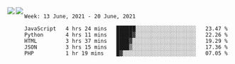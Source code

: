 <a href="https://github.com/anuraghazra/github-readme-stats">
  <img align="left" src="https://github-readme-stats.vercel.app/api?username=Tanesan&count_private=true&show_icons=true" />
</a>
<a href="https://github.com/anuraghazra/github-readme-stats">
  <img align="left" src="https://github-readme-stats.vercel.app/api/top-langs/?username=Tanesan" />
</a>

<!--START_SECTION:waka-->
```text
Week: 13 June, 2021 - 20 June, 2021

JavaScript   4 hrs 24 mins   ██████░░░░░░░░░░░░░░░░░░░   23.47 % 
Python       4 hrs 11 mins   █████▓░░░░░░░░░░░░░░░░░░░   22.26 % 
HTML         3 hrs 37 mins   ████▓░░░░░░░░░░░░░░░░░░░░   19.29 % 
JSON         3 hrs 15 mins   ████▒░░░░░░░░░░░░░░░░░░░░   17.36 % 
PHP          1 hr 19 mins    █▓░░░░░░░░░░░░░░░░░░░░░░░   07.05 % 
```
<!--END_SECTION:waka-->
